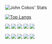 ![John Cokos' Stats](https://github-readme-stats.vercel.app/api?username=johncokos&show_icons=true&theme=dark)

[![Top Langs](https://github-readme-stats.vercel.app/api/top-langs/?username=johncokos)](https://github.com/anuraghazra/github-readme-stats)


![](https://img.shields.io/badge/Instructor-Code%20Fellows-informational?style=flat&logoColor=white&color=0078D4)
![](https://img.shields.io/badge/Instructor-React-informational?style=flat&logo=react&logoColor=white&color=0078D4)
![](https://img.shields.io/badge/Instructor-Node-informational?style=flat&logo=node.jslogoColor=white&color=0078D4)
![](https://img.shields.io/badge/Instructor-JavaScript-informational?style=flat&logo=javascript&logoColor=white&color=0078D4)
![](https://img.shields.io/badge/Instructor-C%23-informational?style=flat&logo=c-sharp&logoColor=white&color=0078D4)

![](https://img.shields.io/badge/Developer-React-informational?style=flat&logo=react&logoColor=white&color=2bbc8a)
![](https://img.shields.io/badge/Developer-Node-informational?style=flat&logo=node.jslogoColor=white&color=2bbc8a)
![](https://img.shields.io/badge/Developer-JavaScript-informational?style=flat&logo=javascript&logoColor=white&color=2bbc8a)
![](https://img.shields.io/badge/Developer-HTML-informational?style=flat&logo=html5&logoColor=white&color=2bbc8a)
![](https://img.shields.io/badge/Developer-CSS-informational?style=flat&logo=css-wizardry&logoColor=white&color=2bbc8a)
